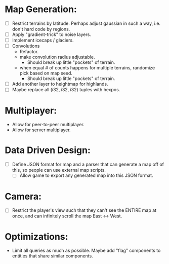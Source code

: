 # Map Generation:
- [ ] Restrict terrains by latitude. Perhaps adjust gaussian in such a way, i.e. don't hard code by regions.
- [ ] Apply "gradient-trick" to noise layers.
- [ ] Implement icecaps / glaciers.
- [ ] Convolutions
    - Refactor.
    - make convolution radius adjustable.
        - Should break up little "pockets" of terrain.
    - when equal # of counts happens for multiple terrains, randomize pick based on map seed.
        - Should break up little "pockets" of terrain.
- [ ] Add another layer to heightmap for highlands.
- [ ] Maybe replace all (i32, i32, i32) tuples with hexpos.

# Multiplayer:
- Allow for peer-to-peer multiplayer.
- Allow for server multiplayer.

# Data Driven Design:
- [ ] Define JSON format for map and a parser that can generate a map off of this, so people can use external map scripts.
    - [ ] Allow game to export any generated map into this JSON format.

# Camera:
- [ ] Restrict the player's view such that they can't see the ENTIRE map at once, and can infinitely scroll the map East <-> West.

# Optimizations:
- Limit all queries as much as possible. Maybe add "flag" components to entities that share similar components.
